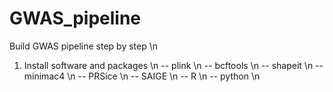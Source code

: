 # GWAS_pipeline
Build GWAS pipeline step by step \n
1) Install software and packages \n
-- plink \n
-- bcftools \n
-- shapeit \n
-- minimac4 \n
-- PRSice \n
-- SAIGE \n
-- R \n
-- python \n
